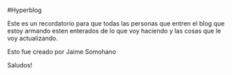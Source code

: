 #Hyperblog

Este es un recordatorio para que todas las personas que entren el blog que estoy armando esten enterados de lo que voy haciendo y las cosas que le voy actualizando.

Esto fue creado por Jaime Somohano

Saludos!